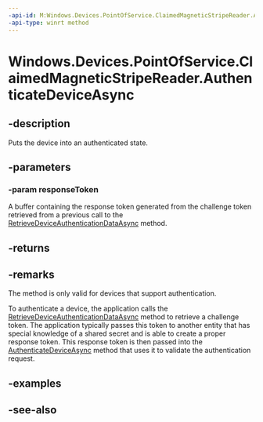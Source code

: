 ----api-id: M:Windows.Devices.PointOfService.ClaimedMagneticStripeReader.AuthenticateDeviceAsync(System.Byte[])
-api-type: winrt method
---<!-- Method syntaxpublic Windows.Foundation.IAsyncAction AuthenticateDeviceAsync(System.Byte[] responseToken)--># Windows.Devices.PointOfService.ClaimedMagneticStripeReader.AuthenticateDeviceAsync## -descriptionPuts the device into an authenticated state.## -parameters### -param responseTokenA buffer containing the response token generated from the challenge token retrieved from a previous call to the [RetrieveDeviceAuthenticationDataAsync](claimedmagneticstripereader_retrievedeviceauthenticationdataasync.md) method.## -returns## -remarksThe method is only valid for devices that support authentication.To authenticate a device, the application calls the [RetrieveDeviceAuthenticationDataAsync](claimedmagneticstripereader_retrievedeviceauthenticationdataasync.md) method to retrieve a challenge token. The application typically passes this token to another entity that has special knowledge of a shared secret and is able to create a proper response token. This response token is then passed into the [AuthenticateDeviceAsync](claimedmagneticstripereader_authenticatedeviceasync.md) method that uses it to validate the authentication request.## -examples## -see-also